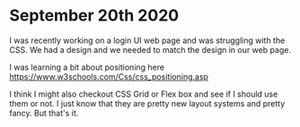 # September 20th 2020

I was recently working on a login UI web page and was struggling with the CSS.
We had a design and we needed to match the design in our web page.

I was learning a bit about positioning here 
https://www.w3schools.com/Css/css_positioning.asp

I think I might also checkout CSS Grid or Flex box and see if I should use them
or not. I just know that they are pretty new layout systems and pretty fancy.
But that's it.

